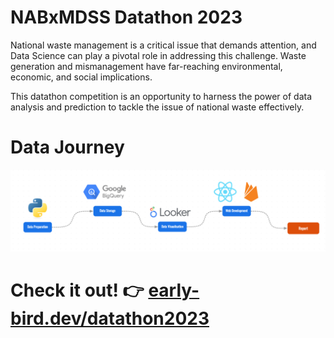 # NABxMDSS Datathon 2023

National waste management is a critical issue that demands attention, and Data Science can play a pivotal role in addressing this challenge. Waste generation and mismanagement have far-reaching environmental, economic, and social implications.

This datathon competition is an opportunity to harness the power of data analysis and prediction to tackle the issue of national waste effectively.

# Data Journey

![Data Journey](./data-journey.png)

# Check it out! 👉 [early-bird.dev/datathon2023](https://early-bird.dev/datathon2023)
